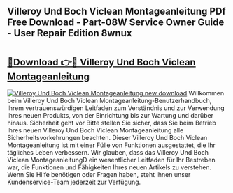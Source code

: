 ## Villeroy Und Boch Viclean Montageanleitung PDf Free Download - Part-08W Service Owner Guide - User Repair Edition 8wnux

# <h2><a href="http://df7atd.blite.top/?on=Villeroy+Und+Boch+Viclean+Montageanleitung">🔗Download 👉🔴 Villeroy Und Boch Viclean Montageanleitung</a></h2>

[![Villeroy Und Boch Viclean Montageanleitung new download](https://i.imgur.com/lujVjoI.png)](http://df7atd.blite.top/?on=Villeroy+Und+Boch+Viclean+Montageanleitung)
Willkommen beim Villeroy Und Boch Viclean Montageanleitung-Benutzerhandbuch, Ihrem vertrauenswürdigen Leitfaden zum Verständnis und zur Verwendung Ihres neuen Produkts, von der Einrichtung bis zur Wartung und darüber hinaus. Sicherheit geht vor Bitte stellen Sie sicher, dass Sie beim Betrieb Ihres neuen Villeroy Und Boch Viclean Montageanleitung alle Sicherheitsvorkehrungen beachten. Dieser Villeroy Und Boch Viclean Montageanleitung ist mit einer Fülle von Funktionen ausgestattet, die Ihr tägliches Leben verbessern. Wir glauben, dass das Villeroy Und Boch Viclean MontageanleitungD ein wesentlicher Leitfaden für Ihr Bestreben war, die Funktionen und Fähigkeiten Ihres neuen Artikels zu verstehen. Wenn Sie Hilfe benötigen oder Fragen haben, steht Ihnen unser Kundenservice-Team jederzeit zur Verfügung.
